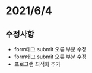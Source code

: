 
# 2021/6/4
## 수정사항
<ul> <li>form태그 submit 오류 부분 수정</li> 
  <li>form태그 submit 오류 부분 수정</li> 
  <li>프로그램 최적화 추가</li>
</ul>
